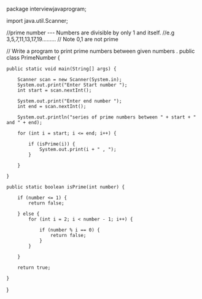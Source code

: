 
package interviewjavaprogram;

import java.util.Scanner;

//prime number --- Numbers are divisible by only 1 and  itself.
//e.g  3,5,7,11,13,17,19.........
// Note  0,1 are not prime 

// Write a program to print prime numbers between given numbers .
public class PrimeNumber {

	public static void main(String[] args) {

		Scanner scan = new Scanner(System.in);
		System.out.print("Enter Start number ");
		int start = scan.nextInt();

		System.out.print("Enter end number ");
		int end = scan.nextInt();

		System.out.println("series of prime numbers between " + start + " and " + end);

		for (int i = start; i <= end; i++) {

			if (isPrime(i)) {
				System.out.print(i + " , ");
			}

		}

	}

	public static boolean isPrime(int number) {

		if (number <= 1) {
			return false;

		} else {
			for (int i = 2; i < number - 1; i++) {

				if (number % i == 0) {
					return false;
				}
			}

		}

		return true;

	}

}
